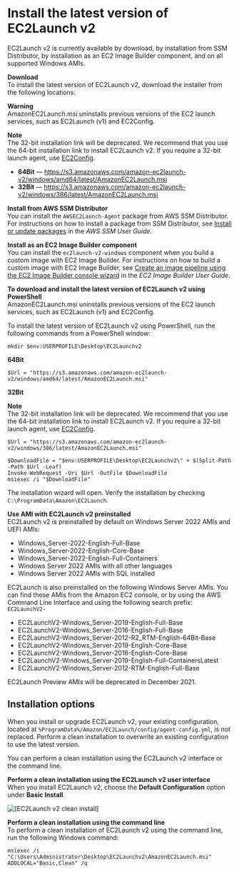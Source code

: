 # Install the latest version of EC2Launch v2<a name="ec2launch-v2-install"></a>

EC2Launch v2 is currently available by download, by installation from SSM Distributor, by installation as an EC2 Image Builder component, and on all supported Windows AMIs\.

**Download**  
To install the latest version of EC2Launch v2, download the installer from the following locations:

**Warning**  
AmazonEC2Launch\.msi uninstalls previous versions of the EC2 launch services, such as EC2Launch \(v1\) and EC2Config\.

**Note**  
The 32\-bit installation link will be deprecated\. We recommend that you use the 64\-bit installation link to install EC2Launch v2\. If you require a 32\-bit launch agent, use [EC2Config](ec2config-service.md)\.
+ **64Bit** — [https://s3\.amazonaws\.com/amazon\-ec2launch\-v2/windows/amd64/latest/AmazonEC2Launch\.msi](https://s3.amazonaws.com/amazon-ec2launch-v2/windows/amd64/latest/AmazonEC2Launch.msi)
+ **32Bit** — [https://s3\.amazonaws\.com/amazon\-ec2launch\-v2/windows/386/latest/AmazonEC2Launch\.msi](https://s3.amazonaws.com/amazon-ec2launch-v2/windows/386/latest/AmazonEC2Launch.msi)

**Install from AWS SSM Distributor**  
You can install the `AWSEC2Launch-Agent` package from AWS SSM Distributor\. For instructions on how to install a package from SSM Distributor, see [Install or update packages](https://docs.aws.amazon.com/systems-manager/latest/userguide/distributor-working-with-packages-deploy.html) in the *AWS SSM User Guide*\.

**Install as an EC2 Image Builder component**  
You can install the `ec2launch-v2-windows` component when you build a custom image with EC2 Image Builder\. For instructions on how to build a custom image with EC2 Image Builder, see [Create an image pipeline using the EC2 Image Builder console wizard](https://docs.aws.amazon.com/imagebuilder/latest/userguide/start-build-image-pipeline.html) in the *EC2 Image Builder User Guide*\.

**To download and install the latest version of EC2Launch v2 using PowerShell**  
AmazonEC2Launch\.msi uninstalls previous versions of the EC2 launch services, such as EC2Launch \(v1\) and EC2Config\.

To install the latest version of EC2Launch v2 using PowerShell, run the following commands from a PowerShell window:

```
mkdir $env:USERPROFILE\Desktop\EC2Launchv2
```

**64Bit**

```
$Url = "https://s3.amazonaws.com/amazon-ec2launch-v2/windows/amd64/latest/AmazonEC2Launch.msi" 
```

**32Bit**

**Note**  
The 32\-bit installation link will be deprecated\. We recommend that you use the 64\-bit installation link to install EC2Launch v2\. If you require a 32\-bit launch agent, use [EC2Config](ec2config-service.md)\.

```
$Url = "https://s3.amazonaws.com/amazon-ec2launch-v2/windows/386/latest/AmazonEC2Launch.msi" 
```

```
$DownloadFile = "$env:USERPROFILE\Desktop\EC2Launchv2\" + $(Split-Path -Path $Url -Leaf)
Invoke-WebRequest -Uri $Url -OutFile $DownloadFile
msiexec /i "$DownloadFile"
```

The installation wizard will open\. Verify the installation by checking `C:\ProgramData\Amazon\EC2Launch`\.

**Use AMI with EC2Launch v2 preinstalled**  
EC2Launch v2 is preinstalled by default on Windows Server 2022 AMIs and UEFI AMIs:
+ Windows\_Server\-2022\-English\-Full\-Base
+ Windows\_Server\-2022\-English\-Core\-Base
+ Windows\_Server\-2022\-English\-Full\-Containers
+ Windows Server 2022 AMIs with all other languages
+ Windows Server 2022 AMIs with SQL installed

EC2Launch is also preinstalled on the following Windows Server AMIs\. You can find these AMIs from the Amazon EC2 console, or by using the AWS Command Line Interface and using the following search prefix: `EC2LaunchV2-`
+ EC2LaunchV2\-Windows\_Server\-2019\-English\-Full\-Base
+ EC2LaunchV2\-Windows\_Server\-2016\-English\-Full\-Base
+ EC2LaunchV2\-Windows\_Server\-2012\-R2\_RTM\-English\-64Bit\-Base
+ EC2LaunchV2\-Windows\_Server\-2019\-English\-Core\-Base
+ EC2LaunchV2\-Windows\_Server\-2016\-English\-Core\-Base
+ EC2LaunchV2\-Windows\_Server\-2019\-English\-Full\-ContainersLatest
+ EC2LaunchV2\-Windows\_Server\-2012\-RTM\-English\-Full\-Base

EC2Launch Preview AMIs will be deprecated in December 2021\.

## Installation options<a name="ec2launch-v2-install-options"></a>

When you install or upgrade EC2Launch v2, your existing configuration, located at `%ProgramData%/Amazon/EC2Launch/config/agent-config.yml`, is not replaced\. Perform a clean installation to overwrite an existing configuration to use the latest version\.

You can perform a clean installation using the EC2Launch v2 interface or the command line\.

**Perform a clean installation using the EC2Launch v2 user interface**  
When you install EC2Launch v2, choose the **Default Configuration** option under **Basic Install**\.

![\[EC2Launch v2 clean install\]](http://docs.aws.amazon.com/AWSEC2/latest/WindowsGuide/images/ec2launchv2-clean-default-config.png)

**Perform a clean installation using the command line**  
To perform a clean installation of EC2Launch v2 using the command line, run the following Windows command:

```
msiexec /i "C:\Users\Administrator\Desktop\EC2Launchv2\AmazonEC2Launch.msi" ADDLOCAL="Basic,Clean" /q
```